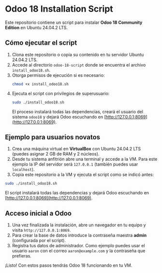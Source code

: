 # Odoo 18 Installation Script

Este repositorio contiene un script para instalar **Odoo 18 Community Edition** en Ubuntu 24.04.2 LTS.

## Cómo ejecutar el script

1. Clona este repositorio o copia su contenido en tu servidor Ubuntu 24.04.2 LTS.
2. Accede al directorio `odoo-18-script` donde se encuentra el archivo `install_odoo18.sh`.
3. Otorga permisos de ejecución si es necesario:
   ```bash
   chmod +x install_odoo18.sh
   ```
4. Ejecuta el script con privilegios de superusuario:
   ```bash
   sudo ./install_odoo18.sh
   ```
   El proceso instalará todas las dependencias, creará el usuario del sistema `odoo18` y dejará Odoo escuchando en [http://127.0.0.1:8069](http://127.0.0.1:8069).

## Ejemplo para usuarios novatos

1. Crea una máquina virtual en **VirtualBox** con Ubuntu 24.04.2 LTS (puedes asignar 2 GB de RAM y 2 núcleos).
2. Desde tu sistema anfitrión abre una terminal y accede a la VM. Para este ejemplo la IP del servidor será `127.0.0.1` (también puedes usar `localhost`).
3. Copia este repositorio a la VM y ejecuta el script como se indicó antes:

```bash
sudo ./install_odoo18.sh
```

El script instalará todas las dependencias y dejará Odoo escuchando en [http://127.0.0.1:8069](http://127.0.0.1:8069).

## Acceso inicial a Odoo

1. Una vez finalizada la instalación, abre un navegador en tu equipo y visita `http://127.0.0.1:8069`.
2. Para crear la base de datos introduce la contraseña maestra **admin** (configurada por el script).
3. Registra tus datos de administrador. Como ejemplo puedes usar el usuario `aaron` con el correo `aaron@example.com` y la contraseña que prefieras.

¡Listo! Con estos pasos tendrás Odoo 18 funcionando en tu VM.
